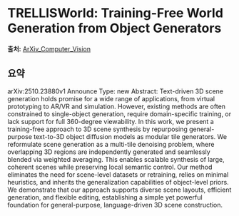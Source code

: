 # TRELLISWorld: Training-Free World Generation from Object Generators

**출처:** [ArXiv_Computer_Vision](https://arxiv.org/abs/2510.23880)

## 요약
arXiv:2510.23880v1 Announce Type: new
Abstract: Text-driven 3D scene generation holds promise for a wide range of applications, from virtual prototyping to AR/VR and simulation. However, existing methods are often constrained to single-object generation, require domain-specific training, or lack support for full 360-degree viewability. In this work, we present a training-free approach to 3D scene synthesis by repurposing general-purpose text-to-3D object diffusion models as modular tile generators. We reformulate scene generation as a multi-tile denoising problem, where overlapping 3D regions are independently generated and seamlessly blended via weighted averaging. This enables scalable synthesis of large, coherent scenes while preserving local semantic control. Our method eliminates the need for scene-level datasets or retraining, relies on minimal heuristics, and inherits the generalization capabilities of object-level priors. We demonstrate that our approach supports diverse scene layouts, efficient generation, and flexible editing, establishing a simple yet powerful foundation for general-purpose, language-driven 3D scene construction.
